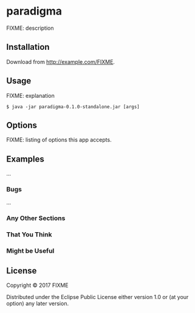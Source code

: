 # paradigma

FIXME: description

## Installation

Download from http://example.com/FIXME.

## Usage

FIXME: explanation

    $ java -jar paradigma-0.1.0-standalone.jar [args]

## Options

FIXME: listing of options this app accepts.

## Examples

...

### Bugs

...

### Any Other Sections
### That You Think
### Might be Useful

## License

Copyright © 2017 FIXME

Distributed under the Eclipse Public License either version 1.0 or (at
your option) any later version.
